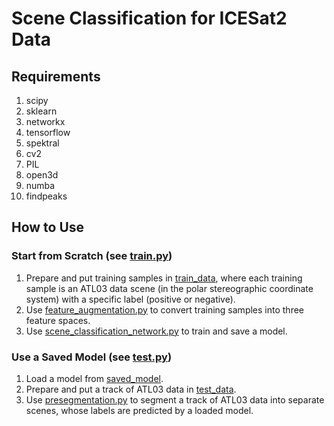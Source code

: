 # Scene Classification for ICESat2 Data
## Requirements
1. scipy
2. sklearn
3. networkx
4. tensorflow
5. spektral
6. cv2
7. PIL
8. open3d
9. numba
10. findpeaks
## How to Use
### Start from Scratch (see [train.py](https://github.com/Geo-hzr/scn_for_icesat2/blob/ee227c3052bab78a452e2bc39852928d71e9d7e4/train.py))
1. Prepare and put training samples in [train_data](https://github.com/Geo-hzr/scn_for_icesat2/tree/978083bf0dfa33463d1fb02c94136d46dbf0e4b7/train_data), where each training sample is an ATL03 data scene (in the polar stereographic coordinate system) with a specific label (positive or negative).
2. Use [feature_augmentation.py](https://github.com/Geo-hzr/scn_for_icesat2/blob/b0acfa0f9d35da797265e784f2206450e592cf8e/feature_augmentation.py) to convert training samples into three feature spaces.
3. Use [scene_classification_network.py](https://github.com/Geo-hzr/scn_for_icesat2/blob/b0acfa0f9d35da797265e784f2206450e592cf8e/scene_classification_network.py) to train and save a model.
### Use a Saved Model (see [test.py](https://github.com/Geo-hzr/scn_for_icesat2/blob/e27259ea55871109d2c8418840655981c84b9abe/test.py))
1. Load a model from [saved_model](https://github.com/Geo-hzr/scn_for_icesat2/tree/94ba76c584f326ac8921ec6d5db64ddbcd4caefb/saved_model).
2. Prepare and put a track of ATL03 data in [test_data](https://github.com/Geo-hzr/scn_for_icesat2/tree/0397e3edb822745721e36bbe7f5712dc6ba9c8e7/test_data).
3. Use [presegmentation.py](https://github.com/Geo-hzr/scn_for_icesat2/blob/58a4b7bf0014d4b5a4ad2cb987d73c109a8ded9f/presegmentation.py) to segment a track of ATL03 data into separate scenes, whose labels are predicted by a loaded model.
